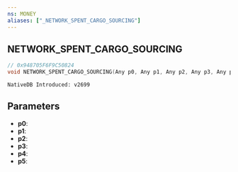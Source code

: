 ```yaml
---
ns: MONEY 
aliases: ["_NETWORK_SPENT_CARGO_SOURCING"] 
---
```


## NETWORK_SPENT_CARGO_SOURCING

```c
// 0x948705F6F9C50824 
void NETWORK_SPENT_CARGO_SOURCING(Any p0, Any p1, Any p2, Any p3, Any p4, Any p5);
```

```
NativeDB Introduced: v2699
```

## Parameters
* **p0**:
* **p1**:
* **p2**:
* **p3**:
* **p4**:
* **p5**:
